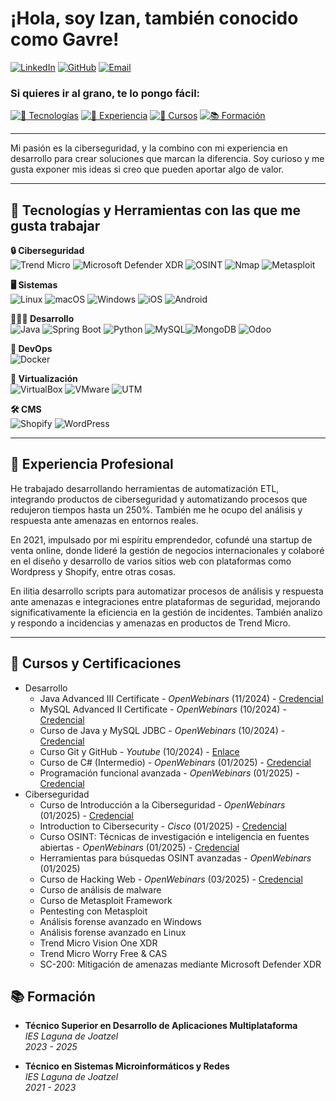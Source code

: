 # ¡Hola, soy Izan, también conocido como Gavre!
[![LinkedIn](https://img.shields.io/badge/LinkedIn-0077B5?style=flat&logo=linkedin&logoColor=white&labelColor=0077B5)](https://www.linkedin.com/in/gdfizan/)
[![GitHub](https://img.shields.io/badge/GitHub-100000?style=flat&logo=github&logoColor=white&labelColor=100000)](https://github.com/g4vr3)
[![Email](https://img.shields.io/badge/Email-D14836?style=flat&logo=gmail&logoColor=white&labelColor=D14836)](mailto:gdfizan@gmail.com)

### Si quieres ir al grano, te lo pongo fácil:
[![🚀 Tecnologías](https://img.shields.io/badge/Tecnologías%20y%20Herramientas-%F0%9F%9A%80-blue)](#-tecnologías-y-herramientas-con-las-que-estoy-familiarizado)
[![💼 Experiencia](https://img.shields.io/badge/Experiencia%20Profesional-%F0%9F%92%BC-green)](#-experiencia-profesional)
[![📜 Cursos](https://img.shields.io/badge/Cursos%20y%20Certificaciones-%F0%9F%93%9C-yellow)](#-cursos-y-certificaciones)
[![📚 Formación](https://img.shields.io/badge/Formación-%F0%9F%93%9A-red)](#-formación)  

  
---

Mi pasión es la ciberseguridad, y la combino con mi experiencia en desarrollo para crear soluciones que marcan la diferencia.
Soy curioso y me gusta exponer mis ideas si creo que pueden aportar algo de valor.

---

## 🚀 Tecnologías y Herramientas con las que me gusta trabajar

**🔒 Ciberseguridad**  
 ![Trend Micro](https://img.shields.io/badge/Trend_Micro-D71920?style=flat&logo=trendmicro&logoColor=white) ![Microsoft Defender XDR](https://img.shields.io/badge/Microsoft_Defender_XDR-0078D4?style=flat&logo=microsoft&logoColor=white) ![OSINT](https://img.shields.io/badge/OSINT-1E90FF?style=flat&logo=target&logoColor=white) ![Nmap](https://img.shields.io/badge/Nmap-00457C?style=flat&logo=nmap&logoColor=white) ![Metasploit](https://img.shields.io/badge/Metasploit-EE3B3B?style=flat&logo=metasploit&logoColor=white)


**🖥️ Sistemas**  
![Linux](https://img.shields.io/badge/Linux-FCC624?style=flat&logo=linux&logoColor=white) ![macOS](https://img.shields.io/badge/macOS-000000?style=flat&logo=apple&logoColor=white) ![Windows](https://img.shields.io/badge/Windows-00A4EF?style=flat&logo=windows&logoColor=white) ![iOS](https://img.shields.io/badge/iOS-000000?style=flat&logo=apple&logoColor=white) ![Android](https://img.shields.io/badge/Android-3DDC84?style=flat&logo=android&logoColor=white)

**👨🏽‍💻 Desarrollo**  
![Java](https://img.shields.io/badge/java-%23ED8B00.svg?style=flat&logo=openjdk&logoColor=white) ![Spring Boot](https://img.shields.io/badge/Spring_Boot-6DB33F?style=flat&logo=spring-boot&logoColor=white) ![Python](https://img.shields.io/badge/Python-3776AB?style=flat&logo=python&logoColor=white)
![MySQL](https://img.shields.io/badge/MySQL-005C84?style=flat&logo=mysql&logoColor=white)![MongoDB](https://img.shields.io/badge/MongoDB-47A248?style=flat&logo=mongodb&logoColor=white) ![Odoo](https://img.shields.io/badge/Odoo-512BD4?style=flat&logo=odoo&logoColor=white)

**🚀 DevOps**  
![Docker](https://img.shields.io/badge/Docker-2496ED?style=flat&logo=docker&logoColor=white)

**🛜 Virtualización**  
![VirtualBox](https://img.shields.io/badge/VirtualBox-183A61?style=flat&logo=virtualbox&logoColor=white) ![VMware](https://img.shields.io/badge/VMware-607078?style=flat&logo=vmware&logoColor=white) ![UTM](https://img.shields.io/badge/UTM_Virtualization-FF6600?style=flat&logo=security&logoColor=white)

**🛠️ CMS**  
![Shopify](https://img.shields.io/badge/Shopify-96BF48?style=flat&logo=shopify&logoColor=white) ![WordPress](https://img.shields.io/badge/WordPress-21759B?style=flat&logo=wordpress&logoColor=white)

---

## 💼 Experiencia Profesional

He trabajado desarrollando herramientas de automatización ETL, integrando productos de ciberseguridad y automatizando procesos que redujeron tiempos hasta un 250%. También me he ocupo del análisis y respuesta ante amenazas en entornos reales.

En 2021, impulsado por mi espíritu emprendedor, cofundé una startup de venta online, donde lideré la gestión de negocios internacionales y colaboré en el diseño y desarrollo de varios sitios web con plataformas como Wordpress y Shopify, entre otras cosas.

En ilitia desarrollo scripts para automatizar procesos de análisis y respuesta ante amenazas e integraciones entre plataformas de seguridad, mejorando significativamente la eficiencia en la gestión de incidentes. También analizo y respondo a incidencias y amenazas en productos de Trend Micro.

---

## 📜 Cursos y Certificaciones 
- Desarrollo
  - Java Advanced III Certificate - _OpenWebinars_ (11/2024) - [Credencial](https://openwebinars.net/cert/WkC3)
  - MySQL Advanced II Certificate - _OpenWebinars_ (10/2024) - [Credencial](https://openwebinars.net/cert/Ctww)
  - Curso de Java y MySQL JDBC - _OpenWebinars_ (10/2024) - [Credencial](https://openwebinars.net/cert/1K1h)
  - Curso Git y GitHub - _Youtube_ (10/2024) - [Enlace](https://www.youtube.com/watch?v=niPExbK8lSw&ab_channel=midulive)
  - Curso de C# (Intermedio) - _OpenWebinars_ (01/2025) - [Credencial](https://openwebinars.net/cert/BdBS)
  - Programación funcional avanzada - _OpenWebinars_ (01/2025) - [Credencial](https://openwebinars.net/cert/NaBn)
- Ciberseguridad
  - Curso de Introducción a la Ciberseguridad - _OpenWebinars_ (01/2025) - [Credencial](https://openwebinars.net/cert/sg0C)
  - Introduction to Cibersecurity - _Cisco_ (01/2025) - [Credencial](https://www.credly.com/badges/27667e8c-1764-4586-83c1-b9b0ac711305/linked_in_profile)
  - Curso OSINT: Técnicas de investigación e inteligencia en fuentes abiertas - _OpenWebinars_ (01/2025) - [Credencial](https://openwebinars.net/cert/pyyL)
  - Herramientas para búsquedas OSINT avanzadas - _OpenWebinars_ (01/2025)
  - Curso de Hacking Web - _OpenWebinars_ (03/2025) - [Credencial](https://openwebinars.net/cert/7ZZl)
  - Curso de análisis de malware
  - Curso de Metasploit Framework 
  - Pentesting con Metasploit 
  - Análisis forense avanzado en Windows
  - Análisis forense avanzado en Linux
  - Trend Micro Vision One XDR
  - Trend Micro Worry Free & CAS
  - SC-200: Mitigación de amenazas mediante Microsoft Defender XDR


## 📚 Formación

- **Técnico Superior en Desarrollo de Aplicaciones Multiplataforma**  
  _IES Laguna de Joatzel_  
  _2023 - 2025_

- **Técnico en Sistemas Microinformáticos y Redes**  
  _IES Laguna de Joatzel_  
  _2021 - 2023_

